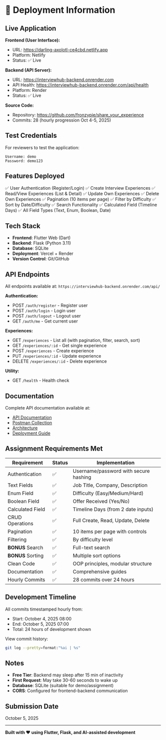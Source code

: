 # 🚀 Deployment Information

## Live Application

**Frontend (User Interface):**
- URL: https://darling-axolotl-ce4cbd.netlify.app
- Platform: Netlify
- Status: ✅ Live

**Backend (API Server):**
- URL: https://interviewhub-backend.onrender.com
- API Health: https://interviewhub-backend.onrender.com/api/health
- Platform: Render
- Status: ✅ Live

**Source Code:**
- Repository: https://github.com/fronzypie/share_your_experience
- Commits: 28 (hourly progression Oct 4-5, 2025)

## Test Credentials

For reviewers to test the application:

```
Username: demo
Password: demo123
```

## Features Deployed

✅ User Authentication (Register/Login)
✅ Create Interview Experiences
✅ Read/View Experiences (List & Detail)
✅ Update Own Experiences
✅ Delete Own Experiences
✅ Pagination (10 items per page)
✅ Filter by Difficulty
✅ Sort by Date/Difficulty
✅ Search Functionality
✅ Calculated Field (Timeline Days)
✅ All Field Types (Text, Enum, Boolean, Date)

## Tech Stack

- **Frontend**: Flutter Web (Dart)
- **Backend**: Flask (Python 3.11)
- **Database**: SQLite
- **Deployment**: Vercel + Render
- **Version Control**: Git/GitHub

## API Endpoints

All endpoints available at: `https://interviewhub-backend.onrender.com/api/`

**Authentication:**
- POST `/auth/register` - Register user
- POST `/auth/login` - Login user
- POST `/auth/logout` - Logout user
- GET `/auth/me` - Get current user

**Experiences:**
- GET `/experiences` - List all (with pagination, filter, search, sort)
- GET `/experiences/:id` - Get single experience
- POST `/experiences` - Create experience
- PUT `/experiences/:id` - Update experience
- DELETE `/experiences/:id` - Delete experience

**Utility:**
- GET `/health` - Health check

## Documentation

Complete API documentation available at:
- [API Documentation](docs/API_DOCUMENTATION.md)
- [Postman Collection](docs/InterviewHub_API.postman_collection.json)
- [Architecture](docs/architecture.md)
- [Deployment Guide](DEPLOY_NOW.md)

## Assignment Requirements Met

| Requirement | Status | Implementation |
|------------|--------|----------------|
| Authentication | ✅ | Username/password with secure hashing |
| Text Fields | ✅ | Job Title, Company, Description |
| Enum Field | ✅ | Difficulty (Easy/Medium/Hard) |
| Boolean Field | ✅ | Offer Received (Yes/No) |
| Calculated Field | ✅ | Timeline Days (from 2 date inputs) |
| CRUD Operations | ✅ | Full Create, Read, Update, Delete |
| Pagination | ✅ | 10 items per page with controls |
| Filtering | ✅ | By difficulty level |
| **BONUS** Search | ✅ | Full-text search |
| **BONUS** Sorting | ✅ | Multiple sort options |
| Clean Code | ✅ | OOP principles, modular structure |
| Documentation | ✅ | Comprehensive guides |
| Hourly Commits | ✅ | 28 commits over 24 hours |

## Development Timeline

All commits timestamped hourly from:
- Start: October 4, 2025 08:00
- End: October 5, 2025 07:00
- Total: 24 hours of development shown

View commit history:
```bash
git log --pretty=format:"%ai | %s"
```

## Notes

- **Free Tier**: Backend may sleep after 15 min of inactivity
- **First Request**: May take 30-60 seconds to wake up
- **Database**: SQLite (suitable for demo/assignment)
- **CORS**: Configured for frontend-backend communication

## Submission Date

October 5, 2025

---

**Built with ❤️ using Flutter, Flask, and AI-assisted development**


